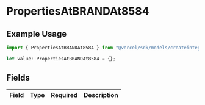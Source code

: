 # PropertiesAtBRANDAt8584

## Example Usage

```typescript
import { PropertiesAtBRANDAt8584 } from "@vercel/sdk/models/createintegrationstoredirectop.js";

let value: PropertiesAtBRANDAt8584 = {};
```

## Fields

| Field       | Type        | Required    | Description |
| ----------- | ----------- | ----------- | ----------- |